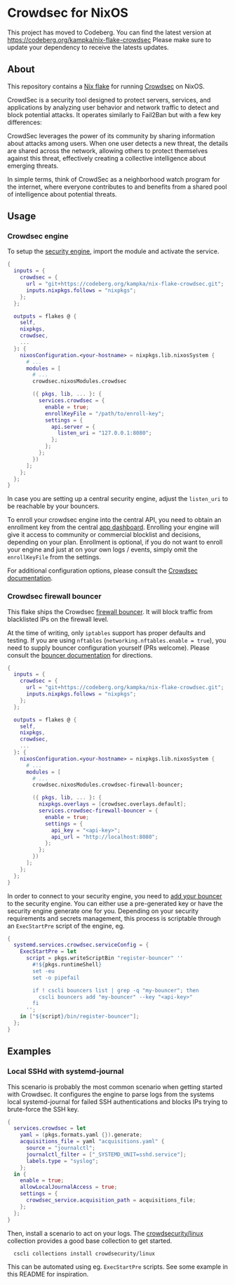 # Crowdsec for NixOS

This project has moved to Codeberg.
You can find the latest version at https://codeberg.org/kampka/nix-flake-crowdsec
Please make sure to update your dependency to receive the latests updates.

## About

This repository contains a [Nix flake](https://nixos.wiki/wiki/Flakes) for running [Crowdsec](https://www.crowdsec.net/) on NixOS.

CrowdSec is a security tool designed to protect servers, services, and applications by analyzing user behavior and network traffic to detect and block potential attacks. It operates similarly to Fail2Ban but with a few key differences:

CrowdSec leverages the power of its community by sharing information about attacks among users. When one user detects a new threat, the details are shared across the network, allowing others to protect themselves against this threat, effectively creating a collective intelligence about emerging threats.

In simple terms, think of CrowdSec as a neighborhood watch program for the internet, where everyone contributes to and benefits from a shared pool of intelligence about potential threats.

## Usage

### Crowdsec engine

To setup the [security engine](https://docs.crowdsec.net/docs/getting_started/security_engine_intro/), import the module and activate the service.

```nix
{
  inputs = {
    crowdsec = {
      url = "git+https://codeberg.org/kampka/nix-flake-crowdsec.git";
      inputs.nixpkgs.follows = "nixpkgs";
    };
  };

  outputs = flakes @ {
    self,
    nixpkgs,
    crowdsec,
    ...
  }: {
    nixosConfiguration.<your-hostname> = nixpkgs.lib.nixosSystem {
      # ...
      modules = [
        # ...
        crowdsec.nixosModules.crowdsec

        ({ pkgs, lib, ... }: {
          services.crowdsec = {
            enable = true;
            enrollKeyFile = "/path/to/enroll-key";
            settings = {
              api.server = {
                listen_uri = "127.0.0.1:8080";
              };
            };
          };
        })
      ];
    };
  };
}
```

In case you are setting up a central security engine, adjust the `listen_uri` to be reachable by your bouncers.

To enroll your crowdsec engine into the central API, you need to obtain an enrollment key from the central [app dashboard](https://app.crowdsec.net/).
Enrolling your engine will give it access to community or commercial blocklist and decisions, depending on your plan.
Enrollment is optional, if you do not want to enroll your engine and just at on your own logs / events, simply omit the `enrollKeyFile` from the settings.

For additional configuration options, please consult the [Crowdsec documentation](https://docs.crowdsec.net/docs/configuration/crowdsec_configuration/).


### Crowdsec firewall bouncer

This flake ships the Crowdsec [firewall bouncer](https://docs.crowdsec.net/docs/getting_started/security_engine_intro/).
It will block traffic from blacklisted IPs on the firewall level.

At the time of writing, only `iptables` support has proper defaults and testing.
If you are using `nftables` (`networking.nftables.enable = true`), you need to supply bouncer configuration yourself (PRs welcome). 
Please consult the [bouncer documentation](https://docs.crowdsec.net/u/bouncers/firewall/#nftables-specific-directives) for directions.


```nix
{
  inputs = {
    crowdsec = {
      url = "git+https://codeberg.org/kampka/nix-flake-crowdsec.git";
      inputs.nixpkgs.follows = "nixpkgs";
    };
  };

  outputs = flakes @ {
    self,
    nixpkgs,
    crowdsec,
    ...
  }: {
    nixosConfiguration.<your-hostname> = nixpkgs.lib.nixosSystem {
      # ...
      modules = [
        # ...
        crowdsec.nixosModules.crowdsec-firewall-bouncer;

        ({ pkgs, lib, ... }: {
          nixpkgs.overlays = [crowdsec.overlays.default];
          services.crowdsec-firewall-bouncer = {
            enable = true;
            settings = {
              api_key = "<api-key>";
              api_url = "http://localhost:8080";
            };
          };
        })
      ];
    };
  };
}
```

In order to connect to your security engine, you need to [add your bouncer](https://docs.crowdsec.net/docs/cscli/cscli_bouncers_add/) to the security engine.
You can either use a pre-generated key or have the security engine generate one for you.
Depending on your security requirements and secrets management, this process is scriptable through an `ExecStartPre` script of the engine, eg.

```nix
{
  systemd.services.crowdsec.serviceConfig = {
    ExecStartPre = let
      script = pkgs.writeScriptBin "register-bouncer" ''
        #!${pkgs.runtimeShell}
        set -eu
        set -o pipefail

        if ! cscli bouncers list | grep -q "my-bouncer"; then
          cscli bouncers add "my-bouncer" --key "<api-key>"
        fi
      '';
    in ["${script}/bin/register-bouncer"];
  };
}

```

## Examples

### Local SSHd with systemd-journal

This scenario is probably the most common scenario when getting started with Crowdsec.
It configures the engine to parse logs from the systems local systemd-journal for
failed SSH authentications and blocks IPs trying to brute-force the SSH key.

```nix
{
  services.crowdsec = let
    yaml = (pkgs.formats.yaml {}).generate;
    acquisitions_file = yaml "acquisitions.yaml" {
      source = "journalctl";
      journalctl_filter = ["_SYSTEMD_UNIT=sshd.service"];
      labels.type = "syslog";
    };
  in {
    enable = true;
    allowLocalJournalAccess = true;
    settings = {
      crowdsec_service.acquisition_path = acquisitions_file;
    };
  };
}
```

Then, install a scenario to act on your logs. The [crowdsecurity/linux](https://app.crowdsec.net/hub/author/crowdsecurity/collections/linux)
collection provides a good base collection to get started.

```shell
  cscli collections install crowdsecurity/linux
```

This can be automated using eg. `ExecStartPre` scripts. See some example in this README for inspiration.

